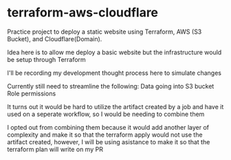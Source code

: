 # terraform-aws-cloudflare

Practice project to deploy a static website using Terraform, AWS (S3 Bucket), and Cloudflare(Domain).

Idea here is to allow me deploy a basic website but the infrastructure would be setup through Terraform

I'll be recording my development thought process here to simulate changes

Currently still need to streamline the following:
Data going into S3 bucket
Role permissions

It turns out it would be hard to utilize the artifact created by a job and have it used on a seperate workflow, so I would be needing to combine them

I opted out from combining them because it would add another layer of complexity and make it so that the terraform apply would not use the artifact created, however, I will be using asistance to make it so that the terraform plan will write on my PR